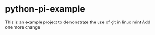 # python-pi-example
This is an example project to demonstrate the use of git in linux mint
Add one more change
